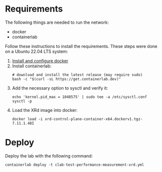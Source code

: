# Requirements
The following things are needed to run the network:
- docker
- containerlab

Follow these instructions to install the requirements.
These steps were done on a Ubuntu 22.04 LTS system:
1. [Install and configure docker](https://docs.docker.com/engine/install/ubuntu/)
2. Install containerlab:
    ```
    # download and install the latest release (may require sudo)
    bash -c "$(curl -sL https://get.containerlab.dev)"
    ```
3. Add the necessary option to sysctl and verify it:
   ```
   echo 'kernel.pid_max = 1048575' | sudo tee -a /etc/sysctl.conf
   sysctl -p
   ```
4. Load the XRd image into docker:
   ```
   docker load -i xrd-control-plane-container-x64.dockerv1.tgz-7.11.1.48I
   ```
# Deploy
Deploy the lab with the following command:
```
containerlab deploy -t clab-test-performance-measurement-xrd.yml
``````
